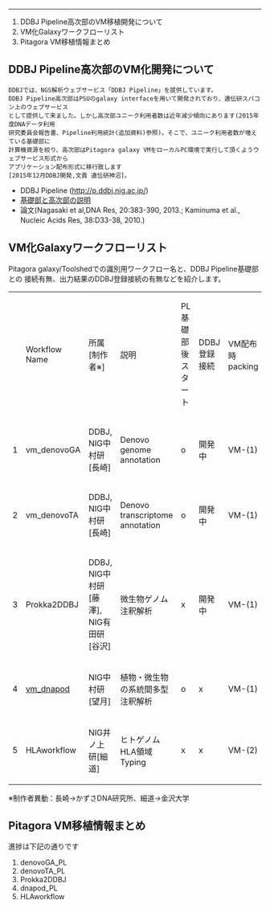 ----

1.  DDBJ Pipeline高次部のVM移植開発について
2.  VM化Galaxyワークフローリスト
3.  Pitagora VM移植情報まとめ

DDBJ Pipeline高次部のVM化開発について
-------------------------------------

    DDBJでは、NGS解析ウェブサービス「DDBJ Pipeline」を提供しています。
    DDBJ Pipeline高次部はPSUのgalaxy interfaceを用いて開発されており、遺伝研スパコン上のウェブサービス
    として提供して来ました。しかし高次部ユニーク利用者数は近年減少傾向にあります(2015年度DNAデータ利用
    研究委員会報告書、Pipeline利用統計(追加資料)参照)。そこで、ユニーク利用者数が増えている基礎部に
    計算機資源を絞り、高次部はPitagora galaxy VMをローカルPC環境で実行して頂くようウェブサービス形式から
    アプリケーション配布形式に移行致します
    [2015年12月DDBJ開発,文責 遺伝研神沼]。

-   DDBJ Pipeline (http://p.ddbj.nig.ac.jp/)
-   [基礎部と高次部の説明](https://sites.google.com/a/g.nig.ac.jp/pipeline_help/)
-   論文(Nagasaki et al,DNA Res, 20:383-390, 2013.; Kaminuma et al., Nucleic Acids Res, 38:D33-38, 2010.)　　

VM化Galaxyワークフローリスト
----------------------------

Pitagora galaxy/Toolshedでの識別用ワークフロー名と、DDBJ Pipeline基礎部との 接続有無、出力結果のDDBJ登録接続の有無などを紹介します。

<table>
<tbody>
<tr class="odd">
<td></td>
<td><p>Workflow Name</p></td>
<td><p>所属[制作者※]</p></td>
<td><p>説明</p></td>
<td><p>PL基礎部後スタート</p></td>
<td><p>DDBJ登録接続</p></td>
<td><p>VM配布時packing</p></td>
</tr>
<tr class="even">
<td><p>1</p></td>
<td><p>vm_denovoGA</p></td>
<td><p>DDBJ,<br />
NIG中村研[長崎]</p></td>
<td><p>Denovo genome annotation</p></td>
<td><p>o</p></td>
<td><p>開発中</p></td>
<td><p>VM-(1)</p></td>
</tr>
<tr class="odd">
<td><p>2</p></td>
<td><p>vm_denovoTA</p></td>
<td><p>DDBJ,<br />
NIG中村研[長崎]</p></td>
<td><p>Denovo transcriptome annotation</p></td>
<td><p>o</p></td>
<td><p>開発中</p></td>
<td><p>VM-(1)</p></td>
</tr>
<tr class="even">
<td><p>3</p></td>
<td><p>Prokka2DDBJ</p></td>
<td><p>DDBJ,<br />
NIG中村研[藤澤],<br />
NIG有田研[谷沢]</p></td>
<td><p>微生物ゲノム注釈解析</p></td>
<td><p>x</p></td>
<td><p>開発中</p></td>
<td><p>VM-(1)</p></td>
</tr>
<tr class="odd">
<td><p>4</p></td>
<td><p><a href="http://wiki.pitagora-galaxy.org/wiki/index.php/Workflow_VM_DNApod">vm_dnapod</a></p></td>
<td><p>NIG中村研[望月]</p></td>
<td><p>植物・微生物の系統間多型注釈解析</p></td>
<td><p>o</p></td>
<td><p>x</p></td>
<td><p>VM-(1)</p></td>
</tr>
<tr class="even">
<td><p>5</p></td>
<td><p>HLAworkflow</p></td>
<td><p>NIG井ノ上研[細道]</p></td>
<td><p>ヒトゲノムHLA領域Typing</p></td>
<td><p>x</p></td>
<td><p>x</p></td>
<td><p>VM-(2)</p></td>
</tr>
</tbody>
</table>

※制作者異動：長崎→かずさDNA研究所、細道→金沢大学

Pitagora VM移植情報まとめ
-------------------------

進捗は下記の通りです

1.  denovoGA_PL
2.  denovoTA_PL
3.  Prokka2DDBJ
4.  dnapod_PL
5.  HLAworkflow
